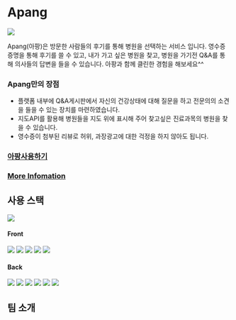 # Apang

<img src="https://user-images.githubusercontent.com/69062156/147795642-494015b2-37ed-40b6-a16a-ef74a1c3866f.png"></img>

Apang(아팡)은 방문한 사람들의 후기를 통해 병원을 선택하는 서비스 입니다. 영수증 증명을 통해 후기를 쓸 수 있고, 내가 가고 싶은 병원을 찾고, 병원을 가기전 Q&A를 통해 의사들의 답변을 들을 수 있습니다. 아팡과 함께 클린한 경험을 해보세요^^

### Apang만의 장점

* 플랫폼 내부에 Q&A게시판에서 자신의 건강상태에 대해 질문을 하고 전문의의 소견을 들을 수 있는 장치를 마련하였습니다.
* 지도API를 활용해 병원들을 지도 위에 표시해 주어 찾고싶은 진료과목의 병원을 찾을 수 있습니다.
* 영수증이 첨부된 리뷰로 허위, 과장광고에 대한 걱정을 하지 않아도 됩니다.

### [아팡사용하기](http://a-pang.ga)
### [More Infomation](https://github.com/codestates/Apang/wiki)

## 사용 스택
<img src="https://user-images.githubusercontent.com/69062156/147723855-192db964-c0aa-4d41-b7d4-99c4ff888164.png"></img>
#### Front
<span><img src="https://img.shields.io/badge/React-61DAFB?style=flat-square&logo=React&logoColor=white"/></span>
<img src="https://img.shields.io/badge/StyledComponents-DB7093?style=flat-square&logo=styled-components&logoColor=white"/>
<img src="https://img.shields.io/badge/React Router-CA4245?style=flat-square&logo=React Router&logoColor=white"/>
<img src="https://img.shields.io/badge/HTML-E34F26?style=flat-square&logo=HTML5&logoColor=white"/>
<img src="https://img.shields.io/badge/CSS3-1572B6?style=flat-square&logo=CSS3&logoColor=white"/></span>

#### Back
<span><img src="https://img.shields.io/badge/Node.js-339933?style=flat-square&logo=Node.js&logoColor=white"/>
<img src="https://img.shields.io/badge/Express-000000?style=flat-square&logo=Express&logoColor=white"/>
<img src="https://img.shields.io/badge/JSON Web Tokens-000000?style=flat-square&logo=JSON Web Tokens&logoColor=white"/>
<img src="https://img.shields.io/badge/MySQL-4479A1?style=flat-square&logo=MySQL&logoColor=white"/>
<img src="https://img.shields.io/badge/Sequelize-52B0E7?style=flat-square&logo=Sequelize&logoColor=white"/>
<img src="https://img.shields.io/badge/Axios-1572B6?style=flat-square&logo=Axios&logoColor=white"/></span>

## 팀 소개


